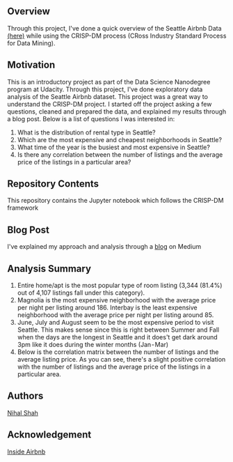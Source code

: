 ## Overview

Through this project, I've done a quick overview of the Seattle Airbnb Data [(here)](http://insideairbnb.com/get-the-data.html) while using the CRISP-DM process (CRoss Industry Standard Process for Data Mining).

## Motivation

This is an introductory project as part of the Data Science Nanodegree program at Udacity. Through this project, I've done exploratory data analysis of the Seattle Airbnb dataset. This project was a great way to understand the CRISP-DM project. I started off the project asking a few questions, cleaned and prepared the data, and explained my results through a blog post. Below is a list of questions I was interested in:

1. What is the distribution of rental type in Seattle?
2. Which are the most expensive and cheapest neighborhoods in Seattle?
3. What time of the year is the busiest and most expensive in Seattle?
4. Is there any correlation between the number of listings and the average price of the listings in a particular area?

## Repository Contents

This repository contains the Jupyter notebook which follows the CRISP-DM framework

## Blog Post

I've explained my approach and analysis through a [blog](https://nihalshah1996.medium.com/seattle-airbnb-overview-de79f9461138) on Medium

## Analysis Summary

1. Entire home/apt is the most popular type of room listing (3,344 (81.4%) out of 4,107 listings fall under this category).
2. Magnolia is the most expensive neighborhood with the average price per night per listing around 186. Interbay is the least expensive neighborhood with the average price per night per listing around 85.
3. June, July and August seem to be the most expensive period to visit Seattle. This makes sense since this is right between Summer and Fall when the days are the longest in Seattle and it does't get dark around 3pm like it does during the winter months (Jan - Mar)
4. Below is the correlation matrix between the number of listings and the average listing price. As you can see, there's a slight positive correlation with the number of listings and the average price of the listings in a particular area.

## Authors

[Nihal Shah](https://github.com/NIHALDSM10)


## Acknowledgement

[Inside Airbnb](http://insideairbnb.com/get-the-data.html)
